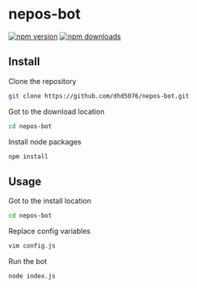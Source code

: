 # nepos-bot
<a href="https://www.npmjs.com/package/sayabel"><img alt="npm version" src="https://img.shields.io/npm/v/sayabel.svg?style=flat-square"></a>
<a href="https://www.npmjs.com/package/sayabel"><img src="https://img.shields.io/npm/dm/syabel.svg?style=flat-square" alt="npm downloads"></a>

## Install
Clone the repository
```bash
git clone https://github.com/dhd5076/nepos-bot.git
```
Got to the download location
```bash
cd nepos-bot
```
Install node packages
```bash
npm install
```

## Usage
Got to the install location
```bash
cd nepos-bot
```
Replace config variables
```bash
vim config.js
```
Run the bot
```bash
node index.js
```
